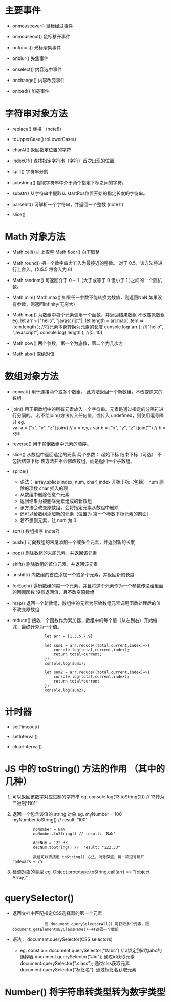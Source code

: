 # 主要事件

- onmouseover()   鼠标经过事件

- onmouseout()   鼠标移开事件

- onfocus()      光标聚集事件

- onblur()      失焦事件

- onselect()    内容选中事件

- onchange()    内容改变事件

- onload()    加载事件


# 字符串对象方法

- replace()      替换               （note8）

- toUpperCase()             toLowerCase()

- charAt()   返回指定位置的字符

- indexOf()   查找指定字符串（字符）首次出现的位置

- split()  字符串分割

- substring()    提取字符串中介于两个指定下标之间的字符。

- substr()          从字符串中提取从 startPos位置开始的指定长度的字符串。

- parseInt()        可解析一个字符串，并返回一个整数     (note11)

- slice() 


# Math 对象方法

- Math.ceil()   向上取整            Math.floor()   向下取整

- Math.round()     把一个数字四舍五入为最接近的整数。      对于 0.5，该方法将进行上舍入。(如5.5 将舍入为 6)

- Math.random()         可返回介于 0 ~ 1（大于或等于 0 但小于 1 )之间的一个随机数。

- Math.min()      Math.max()        如果任一参数不能转换为数值，则返回NaN         如果没有参数，则返回Infinity(无穷大)

- Math.map()        为数组中每个元素调用一个函数，并返回结果数组        不改变原数组
            eg.
                let arr = ["hello", "javascript"];
                let length = arr.map( item => item.length );        //将元素本身转换为元素的长度
                console.log( arr );       //["hello", "javascript"]
                console.log( length );        //[5, 10]

- Math.pow()      两个参数，第一个为底数，第二个为几次方

- Math.abs()    取绝对值 
    



# 数组对象方法

- concat()       用于连接两个或多个数组。          此方法返回一个新数组，不改变原来的数组。

- join()        用于把数组中的所有元素放入一个字符串。元素是通过指定的分隔符进行分隔的。
                    若不给join()方法传入任何值，或传入 undefined，则使用逗号隔开
                    eg.  
                    var a = ["x", "y", "z"].join()      //  a = x,y,z
                    var b = ["x", "y", "z"].join("")    //  b = xyz


- reverse()     用于颠倒数组中元素的顺序。

- slice()    从数组中返回选定的元素             两个参数：    起始下标  结束下标（可选）        不包括结束下标
                该方法并不会修改数组，而是返回一个子数组。

- splice()
    - 语法：   array.splice(index, num, char)           index 开始下标（包括）        num 删除的项数      char 插入的项
    - 从数组中删除任意个元素
    - 返回结果为被删除元素组成的新数组
    - 该方法会改变原数组，会将指定元素从数组中删除
    - 还可以给数组添加新的元素（位置为 第一个参数下标元素的前面）
    - 若不想删元素，让 num 为 0
                                                                

- sort()    数组排序    (note7)

- push()        可向数组的末尾添加一个或多个元素，并返回新的长度

- pop()        删除数组的末尾元素，并返回该元素

- shift()       删除数组的首位元素，并返回该元素

- unshift()     向数组的首位添加一个或多个元素，并返回新的长度

- forEach()     遍历数组的每一个元素，并且将这个元素作为一个参数传递给里面的回调函数                没有返回值，且不改变原数组

- map()     返回一个新数组，数组中的元素为原始数组元素调用函数处理后的值        不改变原数组

- reduce()    接收一个函数作为累加器，数组中的每个值（从左到右）开始缩减，最终计算为一个值。

                    let arr = [1,3,5,7,9]

                    let sum1 = arr.reduce((total,current,index)=>{
                        console.log(total,current,index);
                        return total+current;
                    })
                    console.log(sum1); 

                    let sum2 = arr.reduce((total,current,index)=>{
                        console.log(total,current,index);
                        return total*current
                    })
                    console.log(sum2);



# 计时器

- setTimeout()

- setInterval()

- clearInterval()


# JS 中的 toString() 方法的作用   （其中的几种）

1. 可以返回该数字对应进制的字符串
            eg.   console.log(13.toString(2))     // 13转为二进制'1101'

2. 返回一个包含该值的 string 对象
            eg. myNumber = 100
                myNumber.toString() // result: '100'

                noNumber = NaN
                noNumber.toString() // result: 'NaN'

                decNum = 122.33
                decNum.toString() //  result: "122.33"

                数组可以直接用 toString() 方法，消除深度，每一项逗号隔开       codewars ~ 25   

3. 检测对象的类型
            eg.     Object.prototype.toString.call(arr)  == "[object Array]"


# querySelector()

- 返回文档中匹配指定CSS选择器的第一个元素             
                    
                    而 document.querySelectorAll() 可获取多个元素，跟document.getElementsByClassName()一样返回一个数组
        
- 语法： document.querySelector(CSS selectors)

    - eg.   const a = document.querySelector("#abc")     // a绑定到id为abc的选择器
            document.querySelector("#id");      通过id获取元素
            document.querySelector(".class");   通过clss获取元素
            document.querySelector("标签名");    通过标签名获取元素

# Number()    将字符串转类型转为数字类型